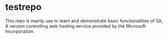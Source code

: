 # testrepo
This repo is mainly use to learn and demonstrate basic functionalities of Git, A version controlling web hosting service provided by the Microsoft Incorporation.
